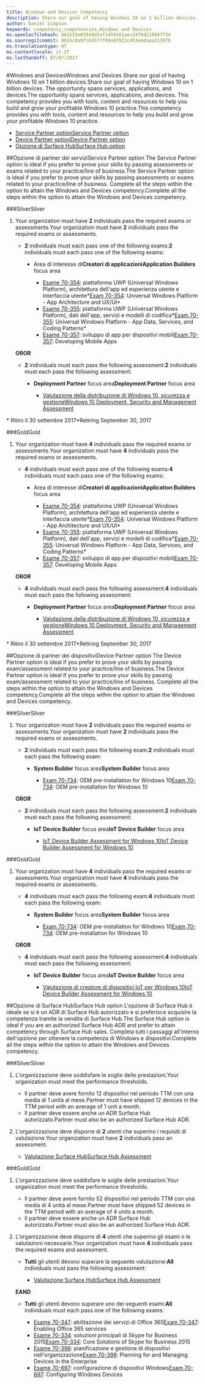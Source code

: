```yaml
---
title: Windows and Devices Competency
description: Share our goal of having Windows 10 on 1 billion devices. The opportunity spans services, applications, and devices. This competency provides you with tools, content and resources to help you build and grow your profitable Windows 10 practice.
author: Daniel Simpson
keywords: competency,competencies,Windows and Devices
ms.openlocfilehash: 481b31e019ddd1ef1459101aec24f8421094f734
ms.sourcegitcommit: 8b55c0a9fc63577f09a97923c453e4daea21397b
ms.translationtype: HT
ms.contentlocale: it-IT
ms.lasthandoff: 07/07/2017
---
```

#<a name="windows-and-devices"></a><span data-ttu-id="44ce6-106">Windows and Devices</span><span class="sxs-lookup"><span data-stu-id="44ce6-106">Windows and Devices</span></span> 
<span data-ttu-id="44ce6-107">Share our goal of having Windows 10 on 1 billion devices.</span><span class="sxs-lookup"><span data-stu-id="44ce6-107">Share our goal of having Windows 10 on 1 billion devices.</span></span> <span data-ttu-id="44ce6-108">The opportunity spans services, applications, and devices.</span><span class="sxs-lookup"><span data-stu-id="44ce6-108">The opportunity spans services, applications, and devices.</span></span> <span data-ttu-id="44ce6-109">This competency provides you with tools, content and resources to help you build and grow your profitable Windows 10 practice.</span><span class="sxs-lookup"><span data-stu-id="44ce6-109">This competency provides you with tools, content and resources to help you build and grow your profitable Windows 10 practice.</span></span>

- [<span data-ttu-id="44ce6-110">Service Partner option</span><span class="sxs-lookup"><span data-stu-id="44ce6-110">Service Partner option</span></span>](#service-partner-option)
- [<span data-ttu-id="44ce6-111">Device Partner option</span><span class="sxs-lookup"><span data-stu-id="44ce6-111">Device Partner option</span></span>](#device-partner-option)
- [<span data-ttu-id="44ce6-112">Opzione di Surface Hub</span><span class="sxs-lookup"><span data-stu-id="44ce6-112">Surface Hub option</span></span>](#surface-hub-option)

##<a name="service-partner-option"></a><span data-ttu-id="44ce6-113">Opzione di partner dei servizi</span><span class="sxs-lookup"><span data-stu-id="44ce6-113">Service Partner option</span></span>
<span data-ttu-id="44ce6-114">The Service Partner option is ideal if you prefer to prove your skills by passing assessments or exams related to your practice/line of business.</span><span class="sxs-lookup"><span data-stu-id="44ce6-114">The Service Partner option is ideal if you prefer to prove your skills by passing assessments or exams related to your practice/line of business.</span></span> <span data-ttu-id="44ce6-115">Complete all the steps within the option to attain the Windows and Devices competency.</span><span class="sxs-lookup"><span data-stu-id="44ce6-115">Complete all the steps within the option to attain the Windows and Devices competency.</span></span>

###<a name="silver"></a><span data-ttu-id="44ce6-116">Silver</span><span class="sxs-lookup"><span data-stu-id="44ce6-116">Silver</span></span>
1. <span data-ttu-id="44ce6-117">Your organization must have **2** individuals pass the required exams or assessments.</span><span class="sxs-lookup"><span data-stu-id="44ce6-117">Your organization must have **2** individuals pass the required exams or assessments.</span></span>

    - <span data-ttu-id="44ce6-118">**2** individuals must each pass one of the following exams:</span><span class="sxs-lookup"><span data-stu-id="44ce6-118">**2** individuals must each pass one of the following exams:</span></span>

        - <span data-ttu-id="44ce6-119">Area di interesse di**Creatori di applicazioni**</span><span class="sxs-lookup"><span data-stu-id="44ce6-119">**Application Builders** focus area</span></span>

            - <span data-ttu-id="44ce6-120">[Esame 70-354](https://www.microsoft.com/en-us/learning/exam-70-354.aspx): piattaforma UWP (Universal Windows Platform), architettura dell'app ed esperienza utente e interfaccia utente*</span><span class="sxs-lookup"><span data-stu-id="44ce6-120">[Exam 70-354](https://www.microsoft.com/en-us/learning/exam-70-354.aspx): Universal Windows Platform - App Architecture and UX/UI*</span></span>
            - <span data-ttu-id="44ce6-121">[Esame 70-355](https://www.microsoft.com/en-us/learning/exam-70-355.aspx): piattaforma UWP (Universal Windows Platform), dati dell'app, servizi e modelli di codifica*</span><span class="sxs-lookup"><span data-stu-id="44ce6-121">[Exam 70-355](https://www.microsoft.com/en-us/learning/exam-70-355.aspx): Universal Windows Platform - App Data, Services, and Coding Patterns*</span></span>
            - <span data-ttu-id="44ce6-122">[Esame 70-357](https://www.microsoft.com/en-us/learning/exam-70-357.aspx): sviluppo di app per dispositivi mobili</span><span class="sxs-lookup"><span data-stu-id="44ce6-122">[Exam 70-357](https://www.microsoft.com/en-us/learning/exam-70-357.aspx): Developing Mobile Apps</span></span>

    **<span data-ttu-id="44ce6-123">OR</span><span class="sxs-lookup"><span data-stu-id="44ce6-123">OR</span></span>**

    - <span data-ttu-id="44ce6-124">**2** individuals must each pass the following assessment:</span><span class="sxs-lookup"><span data-stu-id="44ce6-124">**2** individuals must each pass the following assessment:</span></span>

        - <span data-ttu-id="44ce6-125">**Deployment Partner** focus area</span><span class="sxs-lookup"><span data-stu-id="44ce6-125">**Deployment Partner** focus area</span></span>

            - [<span data-ttu-id="44ce6-126">Valutazione della distribuzione di Windows 10, sicurezza e gestione</span><span class="sxs-lookup"><span data-stu-id="44ce6-126">Windows 10 Deployment, Security and Management Assessment</span></span>](https://partneruniversity.microsoft.com/?whr=uri:MicrosoftAccount&courseId=16022&scoId=eGcisv8BC_3806265419)

<span data-ttu-id="44ce6-127">* Ritiro il 30 settembre 2017</span><span class="sxs-lookup"><span data-stu-id="44ce6-127">*Retiring September 30, 2017</span></span>

###<a name="gold"></a><span data-ttu-id="44ce6-128">Gold</span><span class="sxs-lookup"><span data-stu-id="44ce6-128">Gold</span></span>
1. <span data-ttu-id="44ce6-129">Your organization must have **4** individuals pass the required exams or assessments.</span><span class="sxs-lookup"><span data-stu-id="44ce6-129">Your organization must have **4** individuals pass the required exams or assessments.</span></span>
    - <span data-ttu-id="44ce6-130">**4** individuals must each pass one of the following exams:</span><span class="sxs-lookup"><span data-stu-id="44ce6-130">**4** individuals must each pass one of the following exams:</span></span>
        - <span data-ttu-id="44ce6-131">Area di interesse di**Creatori di applicazioni**</span><span class="sxs-lookup"><span data-stu-id="44ce6-131">**Application Builders** focus area</span></span>

            - <span data-ttu-id="44ce6-132">[Esame 70-354](https://www.microsoft.com/en-us/learning/exam-70-354.aspx): piattaforma UWP (Universal Windows Platform), architettura dell'app ed esperienza utente e interfaccia utente*</span><span class="sxs-lookup"><span data-stu-id="44ce6-132">[Exam 70-354](https://www.microsoft.com/en-us/learning/exam-70-354.aspx): Universal Windows Platform - App Architecture and UX/UI*</span></span>
            - <span data-ttu-id="44ce6-133">[Esame 70-355](https://www.microsoft.com/en-us/learning/exam-70-355.aspx): piattaforma UWP (Universal Windows Platform), dati dell'app, servizi e modelli di codifica*</span><span class="sxs-lookup"><span data-stu-id="44ce6-133">[Exam 70-355](https://www.microsoft.com/en-us/learning/exam-70-355.aspx): Universal Windows Platform - App Data, Services, and Coding Patterns*</span></span>
            - <span data-ttu-id="44ce6-134">[Esame 70-357](https://www.microsoft.com/en-us/learning/exam-70-357.aspx): sviluppo di app per dispositivi mobili</span><span class="sxs-lookup"><span data-stu-id="44ce6-134">[Exam 70-357](https://www.microsoft.com/en-us/learning/exam-70-357.aspx): Developing Mobile Apps</span></span>

    **<span data-ttu-id="44ce6-135">OR</span><span class="sxs-lookup"><span data-stu-id="44ce6-135">OR</span></span>**

    - <span data-ttu-id="44ce6-136">**4** individuals must each pass the following assessment:</span><span class="sxs-lookup"><span data-stu-id="44ce6-136">**4** individuals must each pass the following assessment:</span></span>

        - <span data-ttu-id="44ce6-137">**Deployment Partner** focus area</span><span class="sxs-lookup"><span data-stu-id="44ce6-137">**Deployment Partner** focus area</span></span>

            - [<span data-ttu-id="44ce6-138">Valutazione della distribuzione di Windows 10, sicurezza e gestione</span><span class="sxs-lookup"><span data-stu-id="44ce6-138">Windows 10 Deployment, Security and Management Assessment</span></span>](https://partneruniversity.microsoft.com/?whr=uri:MicrosoftAccount&courseId=16022&scoId=eGcisv8BC_3806265419)

<span data-ttu-id="44ce6-139">* Ritiro il 30 settembre 2017</span><span class="sxs-lookup"><span data-stu-id="44ce6-139">*Retiring September 30, 2017</span></span>

##<a name="device-partner-option"></a><span data-ttu-id="44ce6-140">Opzione di partner dei dispositivi</span><span class="sxs-lookup"><span data-stu-id="44ce6-140">Device Partner option</span></span>
<span data-ttu-id="44ce6-141">The Device Partner option is ideal if you prefer to prove your skills by passing exam/assessment related to your practice/line of business.</span><span class="sxs-lookup"><span data-stu-id="44ce6-141">The Device Partner option is ideal if you prefer to prove your skills by passing exam/assessment related to your practice/line of business.</span></span> <span data-ttu-id="44ce6-142">Complete all the steps within the option to attain the Windows and Devices competency.</span><span class="sxs-lookup"><span data-stu-id="44ce6-142">Complete all the steps within the option to attain the Windows and Devices competency.</span></span>

###<a name="silver"></a><span data-ttu-id="44ce6-143">Silver</span><span class="sxs-lookup"><span data-stu-id="44ce6-143">Silver</span></span>
1. <span data-ttu-id="44ce6-144">Your organization must have **2** individuals pass the required exams or assessments.</span><span class="sxs-lookup"><span data-stu-id="44ce6-144">Your organization must have **2** individuals pass the required exams or assessments.</span></span>

    - <span data-ttu-id="44ce6-145">**2** individuals must each pass the following exam:</span><span class="sxs-lookup"><span data-stu-id="44ce6-145">**2** individuals must each pass the following exam:</span></span>

        - <span data-ttu-id="44ce6-146">**System Builder** focus area</span><span class="sxs-lookup"><span data-stu-id="44ce6-146">**System Builder** focus area</span></span>

            - <span data-ttu-id="44ce6-147">[Exam 70-734](https://www.microsoft.com/en-us/learning/exam-70-734.aspx): OEM pre-installation for Windows 10</span><span class="sxs-lookup"><span data-stu-id="44ce6-147">[Exam 70-734](https://www.microsoft.com/en-us/learning/exam-70-734.aspx): OEM pre-installation for Windows 10</span></span>

    **<span data-ttu-id="44ce6-148">OR</span><span class="sxs-lookup"><span data-stu-id="44ce6-148">OR</span></span>**

    - <span data-ttu-id="44ce6-149">**2** individuals must each pass the following assessment:</span><span class="sxs-lookup"><span data-stu-id="44ce6-149">**2** individuals must each pass the following assessment:</span></span>

        - <span data-ttu-id="44ce6-150">**IoT Device Builder** focus area</span><span class="sxs-lookup"><span data-stu-id="44ce6-150">**IoT Device Builder** focus area</span></span>

            - [<span data-ttu-id="44ce6-151">IoT Device Builder Assessment for Windows 10</span><span class="sxs-lookup"><span data-stu-id="44ce6-151">IoT Device Builder Assessment for Windows 10</span></span>](https://partneruniversity.microsoft.com/?whr=uri:MicrosoftAccount&courseId=15887&scoId=mwJPK2B8B_9004778676)

###<a name="gold"></a><span data-ttu-id="44ce6-152">Gold</span><span class="sxs-lookup"><span data-stu-id="44ce6-152">Gold</span></span>
1. <span data-ttu-id="44ce6-153">Your organization must have **4** individuals pass the required exams or assessments.</span><span class="sxs-lookup"><span data-stu-id="44ce6-153">Your organization must have **4** individuals pass the required exams or assessments.</span></span>

    - <span data-ttu-id="44ce6-154">**4** individuals must each pass the following exam:</span><span class="sxs-lookup"><span data-stu-id="44ce6-154">**4** individuals must each pass the following exam:</span></span>

        - <span data-ttu-id="44ce6-155">**System Builder** focus area</span><span class="sxs-lookup"><span data-stu-id="44ce6-155">**System Builder** focus area</span></span>

            - <span data-ttu-id="44ce6-156">[Exam 70-734](https://www.microsoft.com/en-us/learning/exam-70-734.aspx): OEM pre-installation for Windows 10</span><span class="sxs-lookup"><span data-stu-id="44ce6-156">[Exam 70-734](https://www.microsoft.com/en-us/learning/exam-70-734.aspx): OEM pre-installation for Windows 10</span></span>

    **<span data-ttu-id="44ce6-157">OR</span><span class="sxs-lookup"><span data-stu-id="44ce6-157">OR</span></span>**

    - <span data-ttu-id="44ce6-158">**4** individuals must each pass the following assessment:</span><span class="sxs-lookup"><span data-stu-id="44ce6-158">**4** individuals must each pass the following assessment:</span></span>

        - <span data-ttu-id="44ce6-159">**IoT Device Builder** focus area</span><span class="sxs-lookup"><span data-stu-id="44ce6-159">**IoT Device Builder** focus area</span></span>
        
            - [<span data-ttu-id="44ce6-160">Valutazione di creatore di dispositivi IoT per Windows 10</span><span class="sxs-lookup"><span data-stu-id="44ce6-160">IoT Device Builder Assessment for Windows 10</span></span>](https://partneruniversity.microsoft.com/?whr=uri:MicrosoftAccount&courseId=15887&scoId=mwJPK2B8B_9004778676)

##<a name="surface-hub-option"></a><span data-ttu-id="44ce6-161">Opzione di Surface Hub</span><span class="sxs-lookup"><span data-stu-id="44ce6-161">Surface Hub option</span></span>
<span data-ttu-id="44ce6-162">L'opzione di Surface Hub è ideale se si è un ADR di Surface Hub autorizzato e si preferisce acquisire la competenza tramite la vendita di Surface Hub.</span><span class="sxs-lookup"><span data-stu-id="44ce6-162">The Surface Hub option is ideal if you are an authorized Surface Hub ADR and prefer to attain competency through Surface Hub sales.</span></span> <span data-ttu-id="44ce6-163">Completa tutti i passaggi all'interno dell'opzione per ottenere la competenza di Windows e dispositivi.</span><span class="sxs-lookup"><span data-stu-id="44ce6-163">Complete all the steps within the option to attain the Windows and Devices competency.</span></span>

###<a name="silver"></a><span data-ttu-id="44ce6-164">Silver</span><span class="sxs-lookup"><span data-stu-id="44ce6-164">Silver</span></span>
1. <span data-ttu-id="44ce6-165">L'organizzazione deve soddisfare le soglie delle prestazioni.</span><span class="sxs-lookup"><span data-stu-id="44ce6-165">Your organization must meet the performance thresholds.</span></span>

    - <span data-ttu-id="44ce6-166">Il partner deve avere fornito 12 dispositivi nel periodo TTM con una media di 1 unità al mese.</span><span class="sxs-lookup"><span data-stu-id="44ce6-166">Partner must have shipped 12 devices in the TTM period with an average of 1 unit a month.</span></span>
    - <span data-ttu-id="44ce6-167">Il partner deve essere anche un ADR Surface Hub autorizzato.</span><span class="sxs-lookup"><span data-stu-id="44ce6-167">Partner must also be an authorized Surface Hub ADR.</span></span>

2. <span data-ttu-id="44ce6-168">L'organizzazione deve disporre di **2** utenti che superino i requisiti di valutazione.</span><span class="sxs-lookup"><span data-stu-id="44ce6-168">Your organization must have **2** individuals pass an assessment.</span></span>

    - [<span data-ttu-id="44ce6-169">Valutazione Surface Hub</span><span class="sxs-lookup"><span data-stu-id="44ce6-169">Surface Hub Assessment</span></span>](https://PartnerUniversity.microsoft.com?whr=uri:MicrosoftAccount&courseId=16722&scoId=jcNMRQouC_5906265419)


###<a name="gold"></a><span data-ttu-id="44ce6-170">Gold</span><span class="sxs-lookup"><span data-stu-id="44ce6-170">Gold</span></span>
1. <span data-ttu-id="44ce6-171">L'organizzazione deve soddisfare le soglie delle prestazioni.</span><span class="sxs-lookup"><span data-stu-id="44ce6-171">Your organization must meet the performance thresholds.</span></span>

    - <span data-ttu-id="44ce6-172">Il partner deve avere fornito 52 dispositivi nel periodo TTM con una media di 4 unità al mese.</span><span class="sxs-lookup"><span data-stu-id="44ce6-172">Partner must have shipped 52 devices in the TTM period with an average of 4 units a month.</span></span>
    - <span data-ttu-id="44ce6-173">Il partner deve essere anche un ADR Surface Hub autorizzato.</span><span class="sxs-lookup"><span data-stu-id="44ce6-173">Partner must also be an authorized Surface Hub ADR.</span></span>

2. <span data-ttu-id="44ce6-174">L'organizzazione deve disporre di **4** utenti che superino gli esami o le valutazioni necessarie.</span><span class="sxs-lookup"><span data-stu-id="44ce6-174">Your organization must have **4** individuals pass the required exams and assessment.</span></span>

    - <span data-ttu-id="44ce6-175">**Tutti** gli utenti devono superare la seguente valutazione:</span><span class="sxs-lookup"><span data-stu-id="44ce6-175">**All** individuals must pass the following assessment:</span></span>
    
        - [<span data-ttu-id="44ce6-176">Valutazione Surface Hub</span><span class="sxs-lookup"><span data-stu-id="44ce6-176">Surface Hub Assessment</span></span>](https://PartnerUniversity.microsoft.com?whr=uri:MicrosoftAccount&courseId=16722&scoId=jcNMRQouC_5906265419)
    
    **<span data-ttu-id="44ce6-177">E</span><span class="sxs-lookup"><span data-stu-id="44ce6-177">AND</span></span>**

    - <span data-ttu-id="44ce6-178">**Tutti** gli utenti devono superare uno dei seguenti esami:</span><span class="sxs-lookup"><span data-stu-id="44ce6-178">**All** individuals must each pass one of the following exams:</span></span>

        - <span data-ttu-id="44ce6-179">[Esame 70-347](https://www.microsoft.com/en-us/learning/exam-70-347.aspx): abilitazione dei servizi di Office 365</span><span class="sxs-lookup"><span data-stu-id="44ce6-179">[Exam 70-347](https://www.microsoft.com/en-us/learning/exam-70-347.aspx): Enabling Office 365 services</span></span>
        - <span data-ttu-id="44ce6-180">[Esame 70-334](https://www.microsoft.com/en-us/learning/exam-70-334.aspx): soluzioni principali di Skype for Business 2015</span><span class="sxs-lookup"><span data-stu-id="44ce6-180">[Exam 70-334](https://www.microsoft.com/en-us/learning/exam-70-334.aspx): Core Solutions of Skype for Business 2015</span></span> 
        - <span data-ttu-id="44ce6-181">[Esame 70-398](https://www.microsoft.com/en-us/learning/exam-70-398.aspx): pianificazione e gestione di dispositivi nell'organizzazione</span><span class="sxs-lookup"><span data-stu-id="44ce6-181">[Exam 70-398](https://www.microsoft.com/en-us/learning/exam-70-398.aspx): Planning for and Managing Devices in the Enterprise</span></span>
        - <span data-ttu-id="44ce6-182">[Esame 70-697](https://www.microsoft.com/en-us/learning/exam-70-697.aspx): configurazione di dispositivi Windows</span><span class="sxs-lookup"><span data-stu-id="44ce6-182">[Exam 70-697](https://www.microsoft.com/en-us/learning/exam-70-697.aspx): Configuring Windows Devices</span></span> 



      



 


